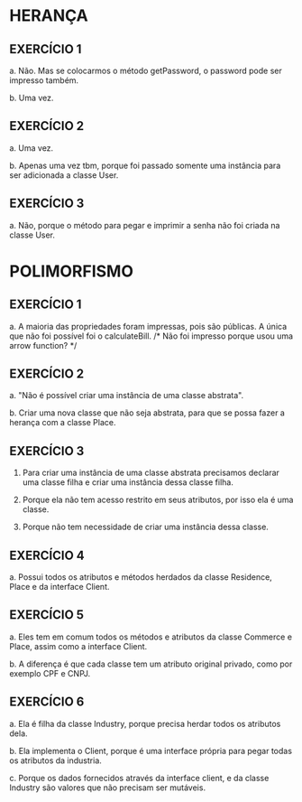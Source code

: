 # HERANÇA


## EXERCÍCIO 1

a. Não. Mas se colocarmos o método getPassword, o password pode ser impresso também.

b. Uma vez.


## EXERCÍCIO 2

a. Uma vez.

b. Apenas uma vez tbm, porque foi passado somente uma instância para ser adicionada a classe User.


## EXERCÍCIO 3

a. Não, porque o método para pegar e imprimir a senha não foi criada na classe User.


# POLIMORFISMO


## EXERCÍCIO 1

a. A maioria das propriedades foram impressas, pois são públicas. A única que não foi possível foi o calculateBill. /* Não foi impresso porque usou uma arrow function? */


## EXERCÍCIO 2

a. "Não é possível criar uma instância de uma classe abstrata".

b. Criar uma nova classe que não seja abstrata, para que se possa fazer a herança com a classe Place.


## EXERCÍCIO 3

1. Para criar uma instância de uma classe abstrata precisamos declarar uma classe filha e criar uma instância dessa classe filha.

2. Porque ela não tem acesso restrito em seus atributos, por isso ela é uma classe.

3. Porque não tem necessidade de criar uma instância dessa classe.


## EXERCÍCIO 4

a. Possui todos os atributos e métodos herdados da classe Residence, Place e da interface Client.


## EXERCÍCIO 5

a. Eles tem em comum todos os métodos e atributos da classe Commerce e Place, assim como a interface Client.

b. A diferença é que cada classe tem um atributo original privado, como por exemplo CPF e CNPJ.


## EXERCÍCIO 6

a. Ela é filha da classe Industry, porque precisa herdar todos os atributos dela.

b. Ela implementa o Client, porque é uma interface própria para pegar todas os atributos da industria.

c. Porque os dados fornecidos através da interface client, e da classe Industry são valores que não precisam ser mutáveis.